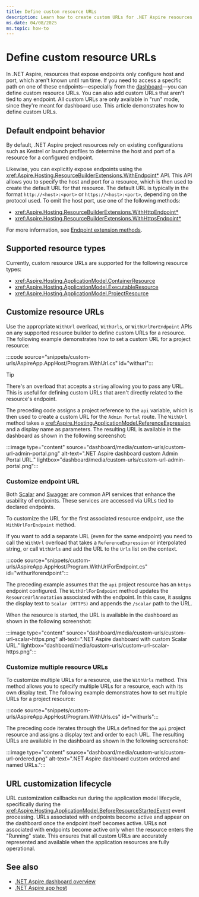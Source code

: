 ```yaml
---
title: Define custom resource URLs
description: Learn how to create custom URLs for .NET Aspire resources.
ms.date: 04/08/2025
ms.topic: how-to
---
```


# Define custom resource URLs

In .NET Aspire, resources that expose endpoints only configure host and port, which aren't known until run time. If you need to access a specific path on one of these endpoints—especially from the [dashboard](dashboard/overview.md)—you can define custom resource URLs. You can also add custom URLs that aren't tied to any endpoint. All custom URLs are only available in "run" mode, since they're meant for dashboard use. This article demonstrates how to define custom URLs.

## Default endpoint behavior

By default, .NET Aspire project resources rely on existing configurations such as Kestrel or launch profiles to determine the host and port of a resource for a configured endpoint.

Likewise, you can explicitly expose endpoints using the <xref:Aspire.Hosting.ResourceBuilderExtensions.WithEndpoint*> API. This API allows you to specify the host and port for a resource, which is then used to create the default URL for that resource. The default URL is typically in the format `http://<host>:<port>` or `https://<host>:<port>`, depending on the protocol used. To omit the host port, use one of the following methods:

- <xref:Aspire.Hosting.ResourceBuilderExtensions.WithHttpEndpoint*>
- <xref:Aspire.Hosting.ResourceBuilderExtensions.WithHttpsEndpoint*>

For more information, see [Endpoint extension methods](networking-overview.md#endpoint-extension-methods).

## Supported resource types

Currently, custom resource URLs are supported for the following resource types:

- <xref:Aspire.Hosting.ApplicationModel.ContainerResource>
- <xref:Aspire.Hosting.ApplicationModel.ExecutableResource>
- <xref:Aspire.Hosting.ApplicationModel.ProjectResource>

## Customize resource URLs

Use the appropriate `WithUrl` overload, `WithUrls`, or `WithUrlForEndpoint` APIs on any supported resource builder to define custom URLs for a resource. The following example demonstrates how to set a custom URL for a project resource:

:::code source="snippets/custom-urls/AspireApp.AppHost/Program.WithUrl.cs" id="withurl":::

> [!TIP]
> There's an overload that accepts a `string` allowing you to pass any URL. This is useful for defining custom URLs that aren't directly related to the resource's endpoint.

The preceding code assigns a project reference to the `api` variable, which is then used to create a custom URL for the `Admin Portal` route. The `WithUrl` method takes a <xref:Aspire.Hosting.ApplicationModel.ReferenceExpression> and a display name as parameters. The resulting URL is available in the dashboard as shown in the following screenshot:

:::image type="content" source="dashboard/media/custom-urls/custom-url-admin-portal.png" alt-text=".NET Aspire dashboard custom Admin Portal URL." lightbox="dashboard/media/custom-urls/custom-url-admin-portal.png":::

### Customize endpoint URL

<!-- TODO: Add xref to WithUrlForEndpoint when available -->

Both [Scalar](https://scalar.com/) and [Swagger](https://swagger.io/tools/swagger-ui/) are common API services that enhance the usability of endpoints. These services are accessed via URLs tied to declared endpoints.

To customize the URL for the first associated resource endpoint, use the `WithUrlForEndpoint` method.

If you want to add a separate URL (even for the same endpoint) you need to call the `WithUrl` overload that takes a `ReferenceExpression` or interpolated string, or call `WithUrls` and add the URL to the `Urls` list on the context.

:::code source="snippets/custom-urls/AspireApp.AppHost/Program.WithUrlForEndpoint.cs" id="withurlforendpoint":::

<!-- TODO: Add xref to ResourceUrlAnnotation when available -->

The preceding example assumes that the `api` project resource has an `https` endpoint configured. The `WithUrlForEndpoint` method updates the `ResourceUrlAnnotation` associated with the endpoint. In this case, it assigns the display text to `Scalar (HTTPS)` and appends the `/scalar` path to the URL.

When the resource is started, the URL is available in the dashboard as shown in the following screenshot:

:::image type="content" source="dashboard/media/custom-urls/custom-url-scalar-https.png" alt-text=".NET Aspire dashboard with custom Scalar URL." lightbox="dashboard/media/custom-urls/custom-url-scalar-https.png":::

### Customize multiple resource URLs

<!-- TODO: Add xref to WithUrls when available -->

To customize multiple URLs for a resource, use the `WithUrls` method. This method allows you to specify multiple URLs for a resource, each with its own display text. The following example demonstrates how to set multiple URLs for a project resource:

:::code source="snippets/custom-urls/AspireApp.AppHost/Program.WithUrls.cs" id="withurls":::

The preceding code iterates through the URLs defined for the `api` project resource and assigns a display text and order to each URL. The resulting URLs are available in the dashboard as shown in the following screenshot:

:::image type="content" source="dashboard/media/custom-urls/custom-url-ordered.png" alt-text=".NET Aspire dashboard custom ordered and named URLs.":::

## URL customization lifecycle

URL customization callbacks run during the application model lifecycle, specifically during the <xref:Aspire.Hosting.ApplicationModel.BeforeResourceStartedEvent> event processing. URLs associated with endpoints become active and appear on the dashboard once the endpoint itself becomes active. URLs not associated with endpoints become active only when the resource enters the "Running" state. This ensures that all custom URLs are accurately represented and available when the application resources are fully operational.

## See also

- [.NET Aspire dashboard overview](./overview.md)
- [.NET Aspire app host](../app-host.md)
